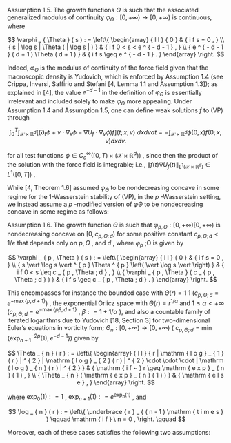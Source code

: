 Assumption 1.5. The growth functions $\Theta$ is such that the associated generalized modulus of continuity $\varphi _ { \Theta } : [ 0 , + \infty ) \to [ 0 , + \infty )$ is continuous, where  

$$
\varphi _ { \Theta } ( s ) : = \left\{ \begin{array} { l l } { 0 } & { i f s = 0 , } \\ { s | \log s | \Theta ( | \log s | ) } & { i f 0 < s < e ^ { - d - 1 } , } \\ { e ^ { - d - 1 } ( d + 1 ) \Theta ( d + 1 ) } & { i f s \geq e ^ { - d - 1 } . } \end{array} \right.
$$  

Indeed, $\varphi _ { \Theta }$ is the modulus of continuity of the force field given that the macroscopic density is Yudovich, which is enforced by Assumption 1.4 (see Crippa, Inversi, Saffirio and Stefani [4, Lemma 1.1 and Assumption 1.3]); as explained in [4], the value $e ^ { - d - 1 }$ in the definition of $\varphi _ { \Theta }$ is essentially irrelevant and included solely to make $\varphi _ { \Theta }$ more appealing. Under Assumption 1.4 and Assumption 1.5, one can define weak solutions $f$ to (VP) through  

$$
\int _ { 0 } ^ { T } \int _ { \mathcal { X } \times \mathbb { R } ^ { d } } \left[ \left( \partial _ { t } \phi + v \cdot \nabla _ { x } \phi - \nabla U _ { f } \cdot \nabla _ { v } \phi \right) f \right] ( t ; x , v ) \ d x d v d t = - \int _ { \mathcal { X } \times \mathbb { R } ^ { d } } \phi ( 0 , x ) f ( 0 ; x , v ) d x d v .
$$  

for all test functions $\phi \in C _ { c } ^ { \infty } ( [ 0 , T ) \times ( \mathcal { X } \times \mathbb { R } ^ { d } ) )$ , since then the product of the solution with the force field is integrable; i.e., $\| f ( t ) \nabla U _ { f } ( t ) \| _ { L ^ { 1 } ( \mathcal { X } \times \mathbb { R } ^ { d } ) } \in L ^ { 1 } ( [ 0 , T ] )$ .  

While [4, Theorem 1.6] assumed $\varphi _ { \Theta }$ to be nondecreasing concave in some regime for the 1-Wasserstein stability of (VP), in the $p$ -Wasserstein setting, we instead assume a $p$ -modified version of $\varphi \Theta$ to be nondecreasing concave in some regime as follows:  

Assumption 1.6. The growth function $\Theta$ is such that $\varphi _ { p , \Theta } : [ 0 , + \infty )  [ 0 , + \infty )$ is nondecreasing concave on $[ 0 , c _ { p , \Theta ; d } )$ for some positive constant $c _ { p , \Theta ; d } < 1 / e$ that depends only on $p , \Theta$ , and $d$ , where $\varphi _ { p }$ ;Θ is given by  

$$
\varphi _ { p , \Theta } ( s ) : = \left\{ \begin{array} { l l } { 0 } & { i f s = 0 , } \\ { s \vert \log s \vert ^ { p } \Theta ^ { p } \left( \vert \log s \vert \right) } & { i f 0 < s \leq c _ { p , \Theta ; d } , } \\ { \varphi _ { p , \Theta } ( c _ { p , \Theta ; d } ) } & { i f s \geq c _ { p , \Theta ; d } . } \end{array} \right.
$$  

This encompasses for instance the bounded case with $\Theta ( r ) = 1$ $1 \ ( c _ { p , \Theta ; d } = e ^ { - \operatorname* { m a x } \{ p , d + 1 \} } )$ , the exponential Orlicz space with $\Theta ( r ) = r ^ { 1 / \alpha }$ and $1 \leq \alpha < + \infty$ $( c _ { p , \Theta ; d } = e ^ { - \operatorname* { m a x } \{ p \beta , d + 1 \} }$ , $\beta : = 1 + 1 / \alpha$ ), and also a countable family of iterated logarithms due to Yudovich [18, Section 3] for two-dimensional Euler’s equations in vorticity form; $\Theta _ { n } : [ 0 , + \infty ) \to [ 0 , + \infty )$ ( $c _ { p , \Theta ; d } = \operatorname* { m i n } \{ \exp _ { n + 1 } ^ { - 2 p } ( 1 ) , e ^ { - d - 1 } \} )$ given by  

$$
\Theta _ { n } ( r ) : = \left\{ \begin{array} { l l } { r | \mathrm { l o g } _ { 1 } ( r ) | ^ { 2 } | \mathrm { l o g } _ { 2 } ( r ) | ^ { 2 } \cdot \cdot \cdot | \mathrm { l o g } _ { n } ( r ) | ^ { 2 } } & { \mathrm { i f ~ } r \geq \mathrm { e x p } _ { n } ( 1 ) , } \\ { \Theta _ { n } ( \mathrm { e x p } _ { n } ( 1 ) ) } & { \mathrm { e l s e } , } \end{array} \right.
$$  

where $\exp _ { 0 } ( 1 ) : = 1$ , $\exp _ { n + 1 } ( 1 ) : = e ^ { \exp _ { n } ( 1 ) }$ , and  

$$
\log _ { n } ( r ) : = \left\{ \underbrace { r } _ { ( n - 1 ) \mathrm { t i m e s } } \qquad \mathrm { i f } \ n = 0 , \right. \qquad 
$$  

Moreover, each of these cases satisfies the following two assumptions:  